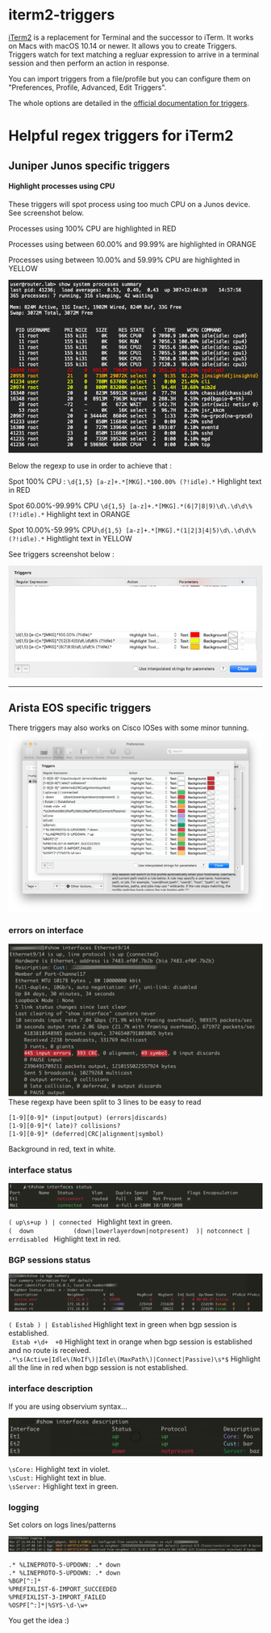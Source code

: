 # iterm2-triggers

[iTerm2](https://iterm2.com) is a replacement for Terminal and the successor to iTerm. It works on Macs with macOS 10.14 or newer.
It allows you to create Triggers. Triggers watch for text matching a regluar expression to arrive in a terminal session and then perform an action in response.

You can import triggers from a file/profile but you can configure them on "Preferences, Profile, Advanced, Edit Triggers".

The whole options are detailed in the [official documentation for triggers](https://iterm2.com/triggers.html).


# Helpful regex triggers for iTerm2

## Juniper Junos specific triggers

#### Highlight processes using CPU

These triggers will spot process using too much CPU on a Junos device. See screenshot below.  

Processes using 100% CPU are highlighted in RED

Processes using between 60.00% and 99.99% are highlighted in ORANGE

Processes using between 10.00% and 59.99% CPU are highlighted in YELLOW

![show-system-processes-summary-result](screenshots/junos/show-system-processes-summary-result.png)

Below the regexp to use in order to achieve that :  

Spot 100% CPU : `\d{1,5} [a-z]+.*[MKG].*100.00% (?!idle).*` Highlight text in RED  

Spot 60.00%-99.99% CPU `\d{1,5} [a-z]+.*[MKG].*(6|7|8|9)\d\.\d\d\% (?!idle).*` Highlight text in ORANGE  

Spot 10.00%-59.99% CPU`\d{1,5} [a-z]+.*[MKG].*(1|2|3|4|5)\d\.\d\d\% (?!idle).*` Hightlight text in YELLOW  



See triggers screenshot below :

![show-system-processes-summary-triggers](screenshots/junos/show-system-processes-summary-triggers.png)


---


## Arista EOS specific triggers
There triggers may also works on Cisco IOSes with some minor tunning.
![triggers-for-EOS](screenshots/eos/triggers.png)


### errors on interface
![show-int-for-EOS](screenshots/eos/sh-int.png)
These regexp have been split to 3 lines to be easy to read
```
[1-9][0-9]* (input|output) (errors|discards)
[1-9][0-9]*( late)? collisions?
[1-9][0-9]* (deferred|CRC|alignment|symbol)
```
Background in red, text in white.


### interface status
![show-int-status-for-EOS](screenshots/eos/sh-int-status.png)

`( up\s+up ) | connected ` Highlight text in green.  
`(  down           (down|lowerlayerdown|notpresent)  )| notconnect | errdisabled ` Highlight text in red.


### BGP sessions status
![show-bgp-status-for-EOS](screenshots/eos/sh-bgp-status.png)

`( Estab ) | Established` Highlight text in green when bgp session is established.  
` Estab +\d+  +0` Highlight text in orange when bgp session is established and no route is received.  
`.*\s(Active|Idle\(NoIf\)|Idle\(MaxPath\)|Connect|Passive)\s*$` Highlight all the line in red when bgp session is not established. 


### interface description
If you are using observium syntax...

![show-int-desc-for-EOS](screenshots/eos/sh-int-desc.png)

`\sCore:` Highlight text in violet.  
`\sCust:` Highlight text in blue.  
`\sServer:` Highlight text in green.  


### logging
Set colors on logs lines/patterns

![show-logging-for-EOS](screenshots/eos/sh-log.png)

```
.* %LINEPROTO-5-UPDOWN: .* down
.* %LINEPROTO-5-UPDOWN: .* down
%BGP[^:]*
%PREFIXLIST-6-IMPORT_SUCCEEDED
%PREFIXLIST-3-IMPORT_FAILED
%OSPF[^:]*|%SYS-\d-\w+
```
You get the idea :)
